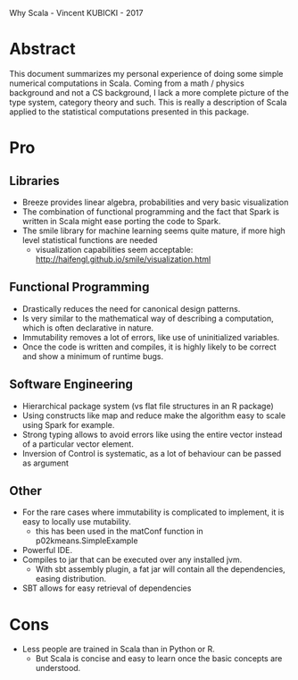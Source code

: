 Why Scala - Vincent KUBICKI - 2017

# Abstract

This document summarizes my personal experience of doing some simple numerical computations in Scala. Coming from a math / physics background and not a CS background, I lack a more complete picture of the type system, category theory and such. This is really a description of Scala applied to the statistical computations presented in this package.

# Pro

## Libraries

- Breeze provides linear algebra, probabilities and very basic visualization
- The combination of functional programming and the fact that Spark is written in Scala might ease porting the code to Spark.
- The smile library for machine learning seems quite mature, if more high level statistical functions are needed
   - visualization capabilities seem acceptable: http://haifengl.github.io/smile/visualization.html

## Functional Programming

- Drastically reduces the need for canonical design patterns.
- Is very similar to the mathematical way of describing a computation, which is often declarative in nature.
- Immutability removes a lot of errors, like use of uninitialized variables.
- Once the code is written and compiles, it is highly likely to be correct and show a minimum of runtime bugs.

## Software Engineering
- Hierarchical package system (vs flat file structures in an R package)
- Using constructs like map and reduce make the algorithm easy to scale using Spark for example.
- Strong typing allows to avoid errors like using the entire vector instead of a particular vector element.
- Inversion of Control is systematic, as a lot of behaviour can be passed as argument

## Other

- For the rare cases where immutability is complicated to implement, it is easy to locally use mutability.
    - this has been used in the matConf function in p02kmeans.SimpleExample
- Powerful IDE.
- Compiles to jar that can be executed over any installed jvm.
    - With sbt assembly plugin, a fat jar will contain all the dependencies, easing distribution.
- SBT allows for easy retrieval of dependencies

# Cons

- Less people are trained in Scala than in Python or R.
   - But Scala is concise and easy to learn once the basic concepts are understood.